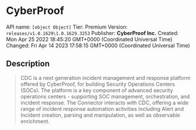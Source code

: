 # CyberProof
API name: `[object Object]`
Tier: Premium
Version: `releases/v1.0.1629\1.0.1629.3253`
Publisher: **CyberProof Inc.**
Created: Mon Apr 25 2022 18:45:20 GMT+0000 (Coordinated Universal Time)
Changed: Fri Apr 14 2023 17:58:15 GMT+0000 (Coordinated Universal Time)

## Description
> CDC is a next generation incident management and response platform offered by CyberProof, for building Security Operations Centers (SOCs). The platform is a key component of advanced security operations centers - supporting SOC management, orchestration, and incident response. The Connector interacts with CDC, offering a wide range of incident response automation activities including Alert and Incident creation, parsing and manipulation, as well as observable enrichment.
